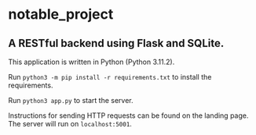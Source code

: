 # notable_project

## A RESTful backend using Flask and SQLite.

This application is written in Python (Python 3.11.2). 

Run `python3 -m pip install -r requirements.txt` to install the requirements.

Run `python3 app.py` to start the server. 

Instructions for sending HTTP requests can be found on the landing page. The server will run on `localhost:5001`.

